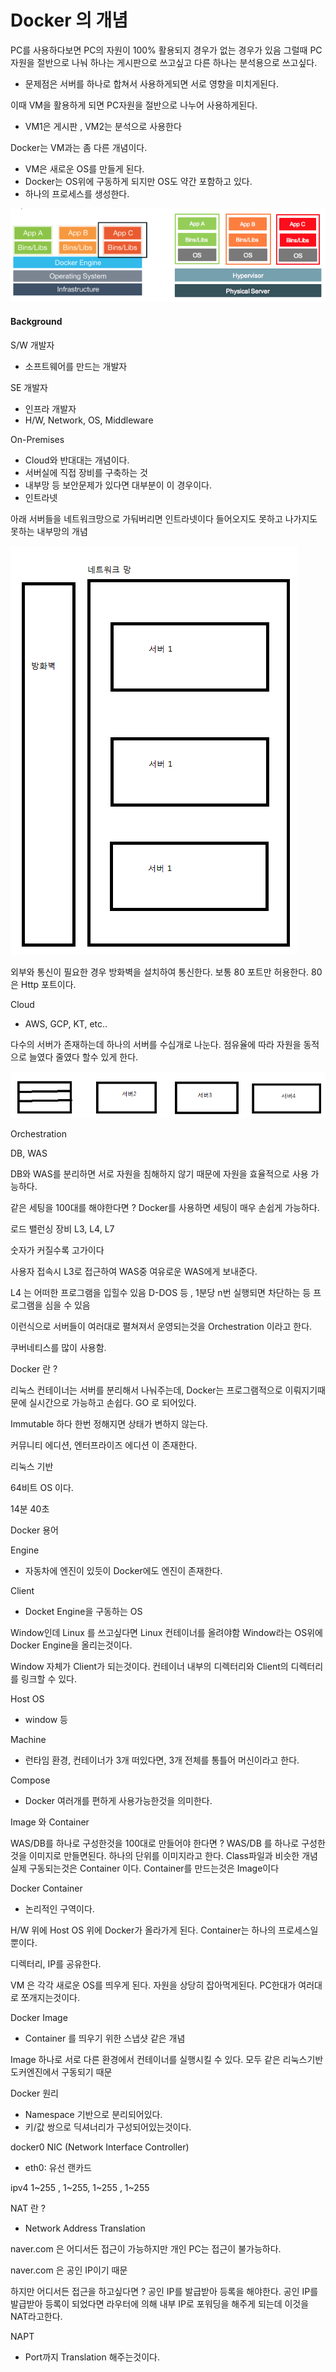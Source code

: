 # Docker 의 개념
PC를 사용하다보면 PC의 자원이 100% 활용되지 경우가 없는 경우가 있음
그럴때 PC자원을 절반으로 나눠 하나는 게시판으로 쓰고싶고 다른 하나는 분석용으로 쓰고싶다.
- 문제점은 서버를 하나로 합쳐서 사용하게되면 서로 영향을 미치게된다.


이때 VM을 활용하게 되면 PC자원을 절반으로 나누어 사용하게된다.
- VM1은 게시판 , VM2는 분석으로 사용한다


Docker는 VM과는 좀 다른 개념이다.
- VM은 새로운 OS를 만들게 된다.
- Docker는 OS위에 구동하게 되지만 OS도 약간 포함하고 있다.
- 하나의 프로세스를 생성한다.

![도커와VM](./vm_docker.png)



#### Background

S/W 개발자
- 소프트웨어를 만드는 개발자

SE 개발자
- 인프라 개발자
- H/W, Network, OS, Middleware

On-Premises
- Cloud와 반대대는 개념이다.
- 서버실에 직접 장비를 구축하는 것
- 내부망 등 보안문제가 있다면 대부분이 이 경우이다.
- 인트라넷

아래 서버들을 네트워크망으로 가둬버리면 인트라넷이다
들어오지도 못하고 나가지도 못하는 내부망의 개념

![인트라넷](./intranet.png)

외부와 통신이 필요한 경우 방화벽을 설치하여 통신한다.
보통 80 포트만 허용한다.
80 은 Http 포트이다.


Cloud
- AWS, GCP, KT, etc..

다수의 서버가 존재하는데 하나의 서버를 수십개로 나눈다.
점유율에 따라 자원을 동적으로 늘였다 줄였다 할수 있게 한다.

![클라우드](./server.png)


Orchestration

DB, WAS 

DB와 WAS를 분리하면 서로 자원을 침해하지 않기 때문에 자원을 효율적으로 사용 가능하다.

같은 세팅을 100대를 해야한다면 ?
Docker를 사용하면 세팅이 매우 손쉽게 가능하다.


로드 밸런싱 장비
L3, L4, L7

숫자가 커질수록 고가이다

사용자 접속시 L3로 접근하여 WAS중 여유로운 WAS에게 보내준다.

L4 는 어떠한 프로그램을 입힐수 있음
D-DOS 등 , 1분당 n번 실행되면 차단하는 등 프로그램을 심을 수 있음


이런식으로 서버들이 여러대로 펼쳐져서 운영되는것을 Orchestration 이라고 한다.

쿠버네티스를 많이 사용함.

Docker 란 ?

리눅스 컨테이너는 서버를 분리해서 나눠주는데, Docker는 프로그램적으로 이뤄지기때문에 실시간으로 가능하고 손쉽다.
GO 로 되어있다.

Immutable 하다 
한번 정해지면 상태가 변하지 않는다.

커뮤니티 에디션, 엔터프라이즈 에디션 이 존재한다.

리눅스 기반

64비트 OS 이다.

14분 40초


Docker 용어

Engine
- 자동차에 엔진이 있듯이 Docker에도 엔진이 존재한다.

Client
- Docket Engine을 구동하는 OS 

Window인데 Linux 를 쓰고싶다면 Linux 컨테이너를 올려야함
Window라는 OS위에 Docker Engine을 올리는것이다.

Window 자체가 Client가 되는것이다.
컨테이너 내부의 디렉터리와 Client의 디렉터리를 링크할 수 있다.

Host OS 
- window 등 

Machine
- 런타임 환경, 컨테이너가 3개 떠있다면, 3개 전체를 통틀어 머신이라고 한다.

Compose
- Docker 여러개를 편하게 사용가능한것을 의미한다.

Image 와 Container

WAS/DB를 하나로 구성한것을 100대로 만들어야 한다면 ? 
WAS/DB 를 하나로 구성한것을 이미지로 만들면된다.
하나의 단위를 이미지라고 한다. Class파일과 비슷한 개념
실제 구동되는것은 Container 이다.
Container를 만드는것은 Image이다


Docker Container
- 논리적인 구역이다.


H/W 위에 Host OS 위에 Docker가 올라가게 된다.
Container는 하나의 프로세스일뿐이다.

디렉터리, IP를 공유한다.

VM 은 각각 새로운 OS를 띄우게 된다.
자원을 상당히 잡아먹게된다.
PC한대가 여러대로 쪼개지는것이다.


Docker Image
- Container 를 띄우기 위한 스냅샷 같은 개념

Image 하나로 서로 다른 환경에서 컨테이너를 실행시킬 수 있다.
모두 같은 리눅스기반 도커엔진에서 구동되기 때문


Docker 원리
- Namespace 기반으로 분리되어있다.
- 키/값 쌍으로 딕셔너리가 구성되어있는것이다.

docker0 NIC (Network Interface Controller)
- eth0: 유선 랜카드

ipv4 1~255 , 1~255, 1~255 , 1~255

NAT 란 ? 
- Network Address Translation

naver.com 은 어디서든 접근이 가능하지만
개인 PC는 접근이 불가능하다.

naver.com 은 공인 IP이기 때문

하지만 어디서든 접근을 하고싶다면 ? 공인 IP를 발급받아 등록을 해야한다.
공인 IP를 발급받아 등록이 되었다면 라우터에 의해 내부 IP로 포워딩을 해주게 되는데 이것을 NAT라고한다.


NAPT
- Port까지 Translation 해주는것이다.
